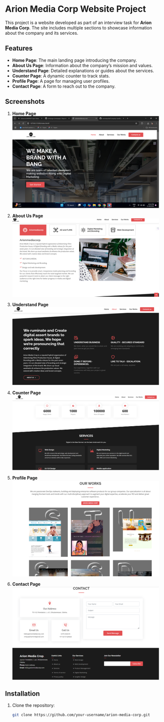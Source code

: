 # Arion Media Corp Website Project  

This project is a website developed as part of an interview task for **Arion Media Corp**. The site includes multiple sections to showcase information about the company and its services.

## Features  

- **Home Page**: The main landing page introducing the company.  
- **About Us Page**: Information about the company’s mission and values.  
- **Understand Page**: Detailed explanations or guides about the services.  
- **Counter Page**: A dynamic counter to track stats.  
- **Profile Page**: A page for managing user profiles.  
- **Contact Page**: A form to reach out to the company.  

## Screenshots  

1. **Home Page**  
   ![Home Page](./assets/public/home.png)  

2. **About Us Page**  
   ![About Us Page](./assets/public/aboutus.png)  

3. **Understand Page**  
   ![Understand Page](./assets/public/understand.png)  

4. **Counter Page**  
   ![Counter Page](./assets/public/counter.png)  

5. **Profile Page**  
   ![Profile Page](./assets/public/profile.png)  

6. **Contact Page**  
   ![Contact Page](./assets/public/contact.png)  

## Installation  

1. Clone the repository:  
   ```bash  
   git clone https://github.com/your-username/arion-media-corp.git  
